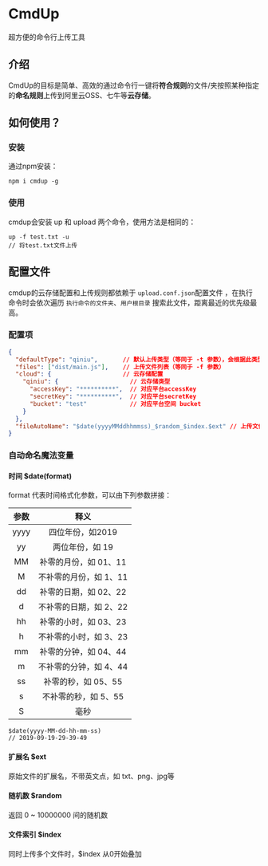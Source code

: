 # CmdUp
超方便的命令行上传工具

## 介绍
CmdUp的目标是简单、高效的通过命令行一键将**符合规则**的文件/夹按照某种指定的**命名规则**上传到阿里云OSS、七牛等**云存储**。

## 如何使用？

### 安装

通过npm安装：
```shell
npm i cmdup -g
```

### 使用
cmdup会安装 up 和 upload 两个命令，使用方法是相同的：
```
up -f test.txt -u
// 将test.txt文件上传
```

## 配置文件
cmdup的云存储配置和上传规则都依赖于 `upload.conf.json`配置文件 ，在执行命令时会依次遍历 `执行命令的文件夹`、`用户根目录` 搜索此文件，距离最近的优先级最高。

### 配置项
```json
{
  "defaultType": "qiniu",       // 默认上传类型（等同于 -t 参数），会根据此类型从cloud中获取配置
  "files": ["dist/main.js"],    // 上传文件列表（等同于 -f 参数）
  "cloud": {                    // 云存储配置
    "qiniu": {                    // 云存储类型
      "accessKey": "**********",  // 对应平台accessKey
      "secretKey": "**********",  // 对应平台secretKey
      "bucket": "test"            // 对应平台空间 bucket
    }
  },
  "fileAutoName": "$date(yyyyMMddhhmmss)_$random_$index.$ext" // 上传文件自动命名规则，其中 魔法变量规则 详见下方
}
```
### 自动命名魔法变量

#### 时间 $date(format)

format 代表时间格式化参数，可以由下列参数拼接：

| 参数 | 释义 |
| :---: | :---: |
| yyyy | 四位年份，如2019 |
| yy | 两位年份，如 19 |
| MM | 补零的月份，如 01、11|
| M |  不补零的月份，如 1、11|
| dd |  补零的日期，如 02、22|
| d |  不补零的日期，如 2、22|
| hh |  补零的小时，如 03、23|
| h |  不补零的小时，如 3、23|
| mm |  补零的分钟，如 04、44|
| m |  不补零的分钟，如 4、44|
| ss |  补零的秒，如 05、55|
| s |  不补零的秒，如 5、55|
| S |  毫秒|

```
$date(yyyy-MM-dd-hh-mm-ss) 
// 2019-09-19-29-39-49
```

#### 扩展名 $ext
原始文件的扩展名，不带英文点，如 txt、png、jpg等

#### 随机数 $random
返回 0 ~ 10000000 间的随机数

#### 文件索引 $index
同时上传多个文件时，$index 从0开始叠加

